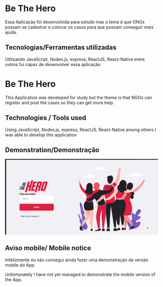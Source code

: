 # Be The Hero
Essa Aplicação foi desenvolvida para estudo mas o tema é que ONGs possam se cadastrar e colocar os casos para que possam conseguir mais ajuda.

## Tecnologias/Ferramentas utilizadas
Utilizando JavaScript, Nodes.js, express, ReactJS, React-Native entre outros fui capaz de desenvolver essa aplicação


# Be The Hero
This Application was developed for study but the theme is that NGOs can register and post the cases so they can get more help.

## Technologies / Tools used
Using JavaScript, Nodes.js, express, ReactJS, React-Native among others I was able to develop this application

## Demonstration/Demonstração

![Gif Be The Hero](https://github.com/Rodrigo001-de/Be-The-Hero/blob/master/Be-The-Hero.gif)

## Aviso mobile/ Mobile notice

Infelizmente eu não consegui ainda fazer uma demonstração da versão mobile do App.

Unfortunately I have not yet managed to demonstrate the mobile version of the App.
